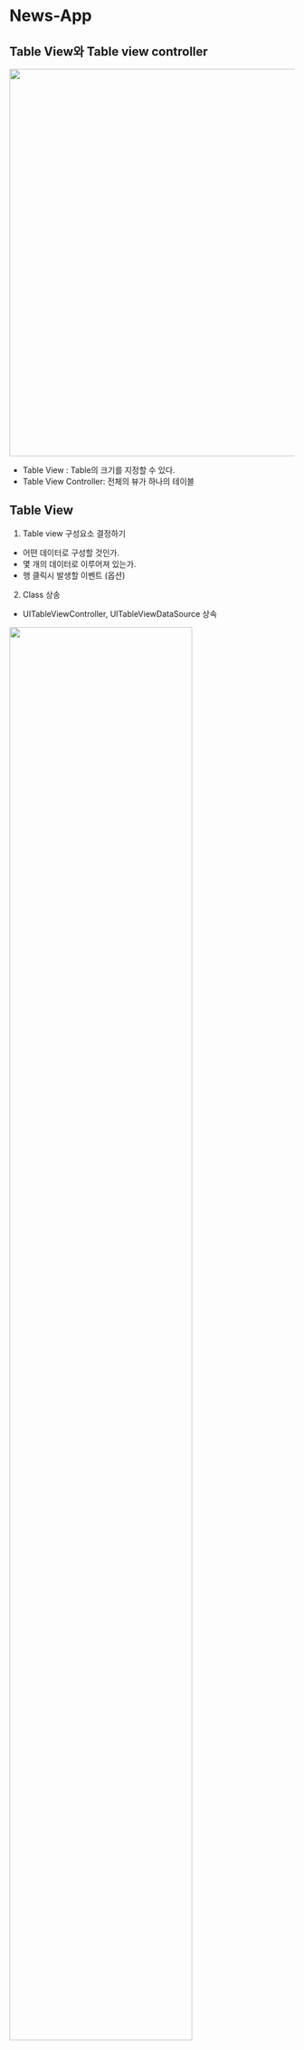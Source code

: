 # News-App

## Table View와 Table view controller
<img width="684" src="https://user-images.githubusercontent.com/68676844/145227678-afb28f92-2232-4d90-b264-e1ca0234d923.png">

- Table View : Table의 크기를 지정할 수 있다.
- Table View Controller: 전체의 뷰가 하나의 테이블


## Table View
1) Table view 구성요소 결정하기
- 어떤 데이터로 구성할 것인가.
- 몇 개의 데이터로 이루어져 있는가.
- 행 클릭시 발생할 이벤트 (옵션)

2) Class 상송
- UITableViewController, UITableViewDataSource 상속
<img width="80%" src="https://user-images.githubusercontent.com/68676844/145227865-61d7a207-3670-4714-aa36-424ce13741a6.png">


- 발생한 Error는 Fix 버튼을 눌러 해결할 수 있다.


<img width="80%" src="https://user-images.githubusercontent.com/68676844/145227967-bc247f48-0edd-4917-b543-1ce8d2c2ece5.png">


3) 결과
<img height="500" src="https://user-images.githubusercontent.com/68676844/145229074-95e253b9-4721-4b24-a520-b02ecfc7607b.gif">


## Table View (Dynamic)
1) Table View Cell 추가
<img width="80%" src="https://user-images.githubusercontent.com/68676844/145255943-40625fdc-8159-49a0-bb72-79a589124faf.png">


2) Lable 추가 및 class와 연결
<img width="80%" src="https://user-images.githubusercontent.com/68676844/145256027-2abe6d4a-a52e-434d-98d4-4bfe94fa28b2.png">


- Lable은 cell 안에 추가한다.

<img width="80%" src="https://user-images.githubusercontent.com/68676844/145256179-9f20bdc6-d4ae-4d26-b131-abfe6d1d9b31.png">


- Table View를 보면 Dynamic Prototypes가 설정된 것이 보일 것이다.


3) 결과화면

추가) 타입캐스팅 as

- 부모와 자식 간의 관계를 정하는데에 있어 친자를 확인하는 용도이다.

(1) as?

- 안전한 추론 방법이다. (내가 자식이 맞니?)

(2) as!

- 강제로 추론하는 방법이다. (내가 자식이 맞아!)

